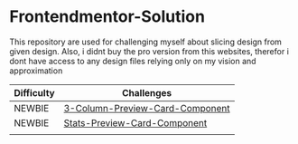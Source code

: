 # Frontendmentor-Solution

This repository are used for challenging myself about slicing design from given design. Also, i didnt buy the pro version from this websites, therefor i dont have access to any design files relying only on my vision and approximation

| **Difficulty** | **Challenges** |
|---|---|
| NEWBIE | [3-Column-Preview-Card-Component](https://www.frontendmentor.io/solutions/3columnpreviewcardcomponent-lr5LzKHgf)     |
| NEWBIE | [Stats-Preview-Card-Component](https://www.frontendmentor.io/solutions/responsive-landing-page-using-css-flexbox-ISEkuUCSN)     |
|   |   |
